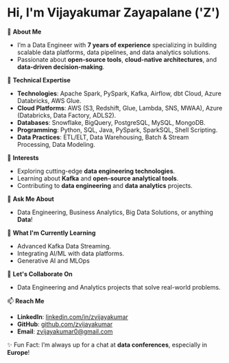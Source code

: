 # Hi, I'm Vijayakumar Zayapalane ('Z')

👋 **About Me**  
- I’m a Data Engineer with **7 years of experience** specializing in building scalable data platforms, data pipelines, and data analytics solutions.  
- Passionate about **open-source tools**, **cloud-native architectures**, and **data-driven decision-making**.  

📄 **Technical Expertise**  
- **Technologies**: Apache Spark, PySpark, Kafka, Airflow, dbt Cloud, Azure Databricks, AWS Glue.  
- **Cloud Platforms**: AWS (S3, Redshift, Glue, Lambda, SNS, MWAA), Azure (Databricks, Data Factory, ADLS2).  
- **Databases**: Snowflake, BigQuery, PostgreSQL, MySQL, MongoDB.  
- **Programming**: Python, SQL, Java, PySpark, SparkSQL, Shell Scripting.  
- **Data Practices**: ETL/ELT, Data Warehousing, Batch & Stream Processing, Data Modeling.  

👀 **Interests**  
- Exploring cutting-edge **data engineering technologies**.  
- Learning about **Kafka** and **open-source analytical tools**.  
- Contributing to **data engineering** and **data analytics** projects.  

💬 **Ask Me About**  
- Data Engineering, Business Analytics, Big Data Solutions, or anything **Data**!  

🌱 **What I'm Currently Learning**  
- Advanced Kafka Data Streaming.  
- Integrating AI/ML with data platforms.
- Generative AI and MLOps

💞️ **Let's Collaborate On**  
- Data Engineering and Analytics projects that solve real-world problems.  

📫 **Reach Me**  
- **LinkedIn**: [linkedin.com/in/zvijayakumar](https://www.linkedin.com/in/zvijayakumar/)  
- **GitHub**: [github.com/zvijayakumar](https://github.com/zvijayakumar)  
- **Email**: zvijayakumar0@gmail.com  

✨ Fun Fact: I’m always up for a chat at **data conferences**, especially in **Europe**!  
<!---
zvijayakumar/zvijayakumar is a ✨ special ✨ repository because its `README.md` (this file) appears on your GitHub profile.
You can click the Preview link to take a look at your changes.
--->
